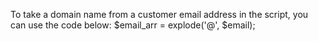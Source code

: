 To take a domain name from a customer email address in the script, you can use the code below:
$email_arr = explode('@', $email);
